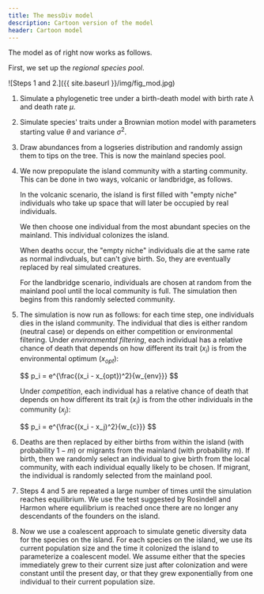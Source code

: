 ```yaml
---
title: The messDiv model
description: Cartoon version of the model
header: Cartoon model
---
```

The model as of right now works as follows.

First, we set up the *regional species pool*.

![Steps 1 and 2.]({{ site.baseurl }}/img/fig_mod.jpg)

1. Simulate a phylogenetic tree under a birth-death model with birth rate $\lambda$ and death rate $\mu$.
2. Simulate species' traits under a Brownian motion model with parameters starting value $\theta$ and variance $\sigma^2$.
3. Draw abundances from a logseries distribution and randomly assign them to tips on the tree. This is now the mainland species pool.
4. We now prepopulate the island community with a starting community. This can be done in two ways, volcanic or landbridge, as follows.

    In the volcanic scenario, the island is first filled with "empty niche" individuals who take up space that will later be occupied by real individuals.

    We then choose one individual from the most abundant species on the mainland. This individual colonizes the island.

    When deaths occur, the "empty niche" individuals die at the same rate as normal indivduals, but can't give birth. So, they are eventually replaced by real simulated creatures.

    For the landbridge scenario, individuals are chosen at random from the mainland pool until the local community is full. The simulation then begins from this randomly selected community.
5. The simulation is now run as follows: for each time step, one individuals dies in the island community. The individual that dies is either random (neutral case) or depends on either competition or environmental filtering.
    Under *environmental filtering*, each individual has a relative chance of death that depends on how different its trait ($x_i$) is from the environmental optimum ($x_{opt}$):

    <div>
    $$
    p_i = e^{\frac{(x_i - x_{opt})^2}{w_{env}}}
    $$
    </div>

    Under *competition*, each individual has a relative chance of death that depends on how different its trait ($x_i$) is from the other individuals in the community ($x_j$):

    <div>
    $$
    p_i = e^{\frac{(x_i - x_j)^2}{w_{c}}}
    $$
    </div>

6. Deaths are then replaced by either births from within the island (with probability $1-m$) or migrants from the mainland (with probability $m$). If birth, then we randomly select an individual to give birth from the local community, with each individual equally likely to be chosen. If migrant, the individual is randomly selected from the mainland pool.

7. Steps 4 and 5 are repeated a large number of times until the simulation reaches equilibrium. We use the test suggested by Rosindell and Harmon where equilibrium is reached once there are no longer any descendants of the founders on the island.

8. Now we use a coalescent approach to simulate genetic diversity data for the species on the island. For each species on the island, we use its current population size and the time it colonized the island to parameterize a coalescent model. We assume either that the species immediately grew to their current size just after colonization and were constant until the present day, or that they grew exponentially from one individual to their current population size.
